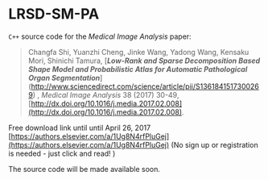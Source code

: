 # LRSD-SM-PA

`C++` source code for the *Medical Image Analysis* paper:

>Changfa Shi, Yuanzhi Cheng, Jinke Wang, Yadong Wang, Kensaku Mori, Shinichi Tamura, 
[***Low-Rank and Sparse Decomposition Based Shape Model and Probabilistic Atlas for Automatic Pathological Organ Segmentation***]
(http://www.sciencedirect.com/science/article/pii/S1361841517300269)
, *Medical Image Analysis* 38 (2017) 30-49,  [http://dx.doi.org/10.1016/j.media.2017.02.008](http://dx.doi.org/10.1016/j.media.2017.02.008).

Free download link until until April 26, 2017
[https://authors.elsevier.com/a/1Ug8N4rfPluGej](https://authors.elsevier.com/a/1Ug8N4rfPluGej)
(No sign up or registration is needed - just click and read!
)

The source code will be made available soon.
